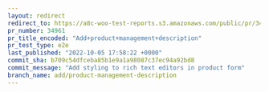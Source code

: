 ```yaml
---
layout: redirect
redirect_to: https://a8c-woo-test-reports.s3.amazonaws.com/public/pr/34961/e2e/index.html
pr_number: 34961
pr_title_encoded: "Add+product+management+description"
pr_test_type: e2e
last_published: "2022-10-05 17:58:22 +0000"
commit_sha: b709c54dfceba85b1e9a1a98087c37ec94a92bd8
commit_message: "Add styling to rich text editors in product form"
branch_name: add/product-management-description
---
```


